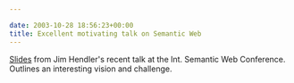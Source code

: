 ```yaml
---

date: 2003-10-28 18:56:23+00:00
title: Excellent motivating talk on Semantic Web
---
```


[Slides](http://iswc2003.semanticweb.org/hendler_files/v3_document.htm) from Jim Hendler's recent talk at the Int. Semantic Web Conference.  Outlines an interesting vision and challenge.

